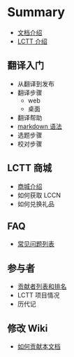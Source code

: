 # Summary

* [文档介绍](index.md)
* [LCTT 介绍](intro/lctt.md)

## 翻译入门

* 从翻译到发布
* 翻译步骤
	* web
	* 桌面
* 翻译帮助  <!-- 如常见词列表 -->
* [markdown 语法](tutorials/markdown.md)
* 选题步骤
* 校对步骤

## LCTT 商城

* [商城介绍](online-store/intro.md)
* 如何获取 LCCN
* 如何兑换礼品

## FAQ

* [常见问题列表](faq/faq.md)

## 参与者

* [贡献者列表和排名](contributors/list.md)
* LCTT 项目情况
* 历代记

## 修改 Wiki
* [如何贡献本文档](edit-this-document.md)